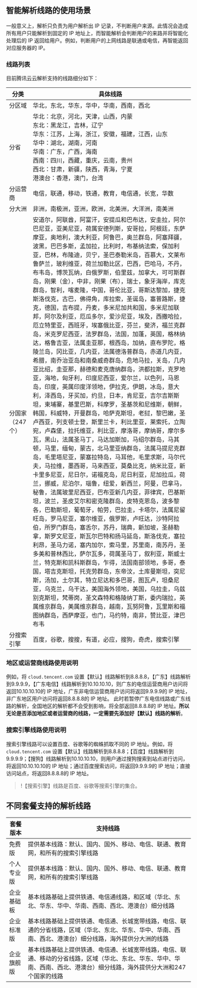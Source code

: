## 智能解析线路的使用场景
一般意义上，解析只负责为用户解析出 IP 记录，不判断用户来源。此情况会造成所有用户只能解析到固定的 IP 地址上，而智能解析会判断用户的来路并将智能化处理后的 IP 返回给用户。例如，判断用户的上网线路是联通或电信，再智能返回对应服务器的 IP。

### 线路列表

目前腾讯云云解析支持的线路细分如下：

| 分类 | 具体线路 |
|---|---|
|分区域 | 华北，东北，华东，华中，华南，西南，西北 |
|分省 | 华北：北京，河北，天津，山西，内蒙</br>东北：黑龙江，吉林，辽宁</br>华东：江苏，上海，浙江，安徽，福建，江西，山东</br>华中：湖北，湖南，河南</br>华南：广东，广西，海南</br>西南：四川，西藏，重庆，云南，贵州</br>西北：甘肃，新疆，陕西，青海，宁夏</br>港澳台：香港，澳门，台湾|
|分运营商 | 电信，联通，移动，铁通，教育，电信通，长宽，华数 |
|分大洲 | 非洲，南极洲，亚洲，欧洲，北美洲，大洋洲，南美洲 |
|分国家（247个） | 安道尔，阿联酋，阿富汗，安提瓜和巴布达，安圭拉，阿尔巴尼亚，亚美尼亚，荷属安德列斯，安哥拉，阿根廷，东萨摩亚，奥地利，澳大利亚，阿鲁巴，奥兰群岛，阿塞拜疆，波黑，巴巴多斯，孟加拉，比利时，布基纳法索，保加利亚，巴林，布隆迪，贝宁，圣巴泰勒米岛，百慕大，文莱布鲁萨兰，玻利维亚，荷兰加勒比区，巴西，巴哈马，不丹，布韦岛，博茨瓦纳，白俄罗斯，伯里兹，加拿大，可可斯群岛，刚果（金），中非，刚果（布），瑞士，象牙海岸，库克群岛，智利，喀麦隆，中国，哥伦比亚，哥斯达黎加，捷克斯洛伐克，古巴，佛得角，库拉索，圣诞岛，塞普路斯，捷克，德国，吉布提，丹麦，多米尼加共和国，多米尼加联邦，阿尔及利亚，厄瓜多尔，爱沙尼亚，埃及，西撒哈拉，厄立特里亚，西班牙，埃塞俄比亚，芬兰，斐济，福兰克群岛，米克罗尼西亚，法罗群岛，法国，加蓬，英国，格林纳达，格鲁吉亚，法属圭亚那，根西岛，加纳，直布罗陀，格陵兰岛，冈比亚，几内亚，法属德洛普群岛，赤道几内亚，希腊，南乔治亚岛和南桑威奇群岛，危地马拉，关岛，几内亚比绍，圭亚那，赫德和麦克唐纳群岛，洪都拉斯，克罗地亚，海地，匈牙利，印度尼西亚，爱尔兰，以色列，马恩岛，印度，英属印度洋领地，伊拉克，伊朗，冰岛，意大利，泽西岛，牙买加，约旦，日本，肯尼亚，吉尔吉斯斯坦，柬埔寨，基里巴斯，科摩罗，圣基茨和尼维斯，朝鲜，韩国，科威特，开曼群岛，哈萨克斯坦，老挝，黎巴嫩，圣卢西亚，列支顿士登，斯里兰卡，利比里亚，莱索托，立陶宛，卢森堡，拉托维亚，利比亚，摩洛哥，摩纳哥，摩尔多瓦，黑山，法属圣马丁，马达加斯加，马绍尔群岛，马其顿，马里，缅甸，蒙古，北马里亚纳群岛，法属马提尼克群岛，毛里塔尼亚，蒙塞拉特岛，马耳他，毛里求斯，马尔代夫，马拉维，墨西哥，马来西亚，莫桑比克，纳米比亚，新卡里多尼亚，尼日尔，诺福克岛，尼日利亚，尼加拉瓜，荷兰，挪威，尼泊尔，瑙鲁，纽爱，新西兰，阿曼，巴拿马，秘鲁，法属玻里尼西亚，巴布亚新几内亚，菲律宾，巴基斯坦，波兰，圣皮艾尔和密克隆群岛，皮特克恩岛，波多黎各，巴勒斯坦，葡萄牙，帕劳，巴拉圭，卡塔尔，法属尼留旺岛，罗马尼亚，塞尔维亚，俄罗斯，卢旺达，沙特阿拉伯，所罗门群岛，塞舌尔，苏丹，瑞典，新加坡，圣赫勒拿，斯罗文尼亚，斯瓦尔巴特和扬马延岛，斯洛伐克，塞拉利昂，圣马力诺，塞内加尔，索马里，苏里南，南苏丹，圣多美和普林西比，萨尔瓦多，荷属圣马丁，叙利亚，斯威士兰，特克斯和凯科斯群岛，乍得，法国南部领地，多哥，泰国，塔吉克斯坦，托克劳群岛，东帝汶，土库曼斯坦，突尼斯，汤加，土尔其，特立尼达和多巴哥，图瓦卢，坦桑尼亚，乌克兰，乌干达，美国海外领地，美国，乌拉圭，乌兹别克斯坦，梵蒂岗，圣文森特和格陵纳丁斯，委内瑞拉，英属维京群岛，美属维京群岛，越南，瓦努阿鲁，瓦里斯和福图纳群岛，西萨摩亚，也门，马约特，南非，赞比亚，津巴布韦 |
| 分搜索引擎 | 百度，谷歌，搜搜，有道，必应，搜狗，奇虎，搜索引擎 |

### 地区或运营商线路使用说明

例如，将  `cloud.tencent.com`  设置【默认】线路解析到8.8.8.8，【广东】线路解析到9.9.9.9，【广东电信】线路解析到10.10.10.10，则广东的电信运营商用户访问将返回10.10.10.10的 IP 地址，广东非电信运营商用户访问将返回9.9.9.9的 IP 地址，非广东地区用户访问将返回8.8.8.8的 IP 地址。
此时若暂停广东电信线路或广东线路的解析，全国地区的解析都不会受到影响，将全部返回8.8.8.8的 IP 地址。**所以无论是否添加地区或者运营商的线路，一定需要先添加好【默认】线路的解析**。

### 搜索引擎线路使用说明

搜索引擎线路可以设置百度、谷歌等的蜘蛛抓取不同的 IP 地址。例如，将 `cloud.tencent.com` 设置【默认】线路解析到8.8.8.8；【百度】线路解析到9.9.9.9；【搜狗】线路解析到10.10.10.10，则用户通过搜狗搜索到站点进行访问，将返回10.10.10.10的 IP 地址；通过百度搜索访问，将返回9.9.9.9的 IP 地址；直接访问站点，将返回8.8.8.8的 IP 地址。
>!【搜索引擎】线路是百度、谷歌等搜索引擎的集合。

## 不同套餐支持的解析线路

| 套餐版本 | 支持线路 |
|---|---|
| 免费版 | 提供基本线路：默认、国内、国外、移动、电信、联通、教育网，和所有的搜索引擎线路|
| 个人专业版 | 提供基本线路：默认、国内、国外、移动、电信、联通、教育网，和所有的搜索引擎线路 |
| 企业基础板 | 基本线路基础上提供铁通、电信通线路，和区域（华北、东北、华东、华中、华南、西南、西北、港澳台）细分线路|
| 企业标准版 | 基本线路基础上提供铁通、电信通、长城宽带线路，电信、联通的分省线路，区域（华北、东北、华东、华中、华南、西南、西北、港澳台）细分线路，海外提供分大洲的线路|
| 企业旗舰版 | 基本线路基础上提供铁通、电信通、长城宽带线路，电信、联通、移动的分省线路，区域（华北、东北、华东、华中、华南、西南、西北、港澳台）细分线路，海外提供分大洲和247个国家的线路|
